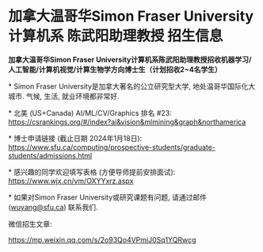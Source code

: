 # 加拿大温哥华Simon Fraser University计算机系 陈武阳助理教授 招生信息

**加拿大温哥华Simon Fraser University计算机系陈武阳助理教授招收机器学习/人工智能/计算机视觉/计算生物学方向博士生（计划招收2~4名学生）**

\* Simon Fraser University是加拿大著名的公立研究型大学, 地处温哥华国际化大城市. 气候, 生活, 就业环境都非常好.

\* 北美 (US+Canada) AI/ML/CV/Graphics 排名 #23: https://csrankings.org/#/index?ai&vision&mlmining&graph&northamerica

\* 博士申请链接 (截止日期 2024年1月18日): https://www.sfu.ca/computing/prospective-students/graduate-students/admissions.html

\* 感兴趣的同学欢迎填写表格 (方便导师提前安排面试): https://www.wjx.cn/vm/OXYYxrz.aspx

\* 如果对Simon Fraser University或研究课题有问题, 请通过邮件 ([wuyang@sfu.ca](mailto:wuyang@sfu.ca)) 联系我们.

微信招生文章:

https://mp.weixin.qq.com/s/2o93Qo4VPmiJ0Sq1YQRwcg
